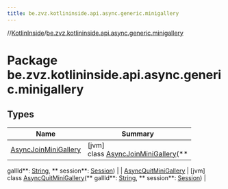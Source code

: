 ```yaml
---
title: be.zvz.kotlininside.api.async.generic.minigallery
---
```

//[KotlinInside](../../index.html)/[be.zvz.kotlininside.api.async.generic.minigallery](index.html)

# Package be.zvz.kotlininside.api.async.generic.minigallery

## Types

| Name | Summary |
|---|---|
| [AsyncJoinMiniGallery](-async-join-mini-gallery/index.html) | [jvm]<br>class [AsyncJoinMiniGallery](-async-join-mini-gallery/index.html)(**
gallId**: [String](https://kotlinlang.org/api/latest/jvm/stdlib/kotlin/-string/index.html), **
session**: [Session](../be.zvz.kotlininside.session/-session/index.html)) |
| [AsyncQuitMiniGallery](-async-quit-mini-gallery/index.html) | [jvm]<br>class [AsyncQuitMiniGallery](-async-quit-mini-gallery/index.html)(**
gallId**: [String](https://kotlinlang.org/api/latest/jvm/stdlib/kotlin/-string/index.html), **
session**: [Session](../be.zvz.kotlininside.session/-session/index.html)) |

